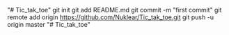 "# Tic_tak_toe"  git init git add README.md git commit -m "first commit" git remote add origin https://github.com/Nuklear/Tic_tak_toe.git git push -u origin master
"# Tic_tak_toe" 
